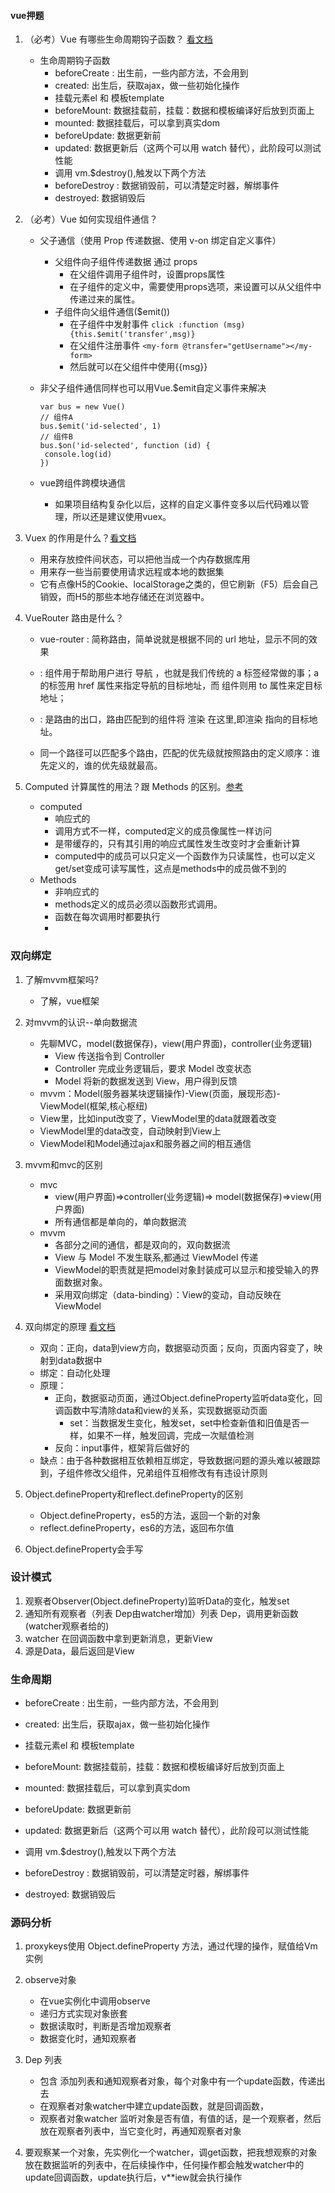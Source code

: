 #### vue押题
1. （必考）Vue 有哪些生命周期钩子函数？ [看文档](https://cn.vuejs.org/v2/api/#选项-生命周期钩子)
    - 生命周期钩子函数
        - beforeCreate : 出生前，一些内部方法，不会用到
        - created: 出生后，获取ajax，做一些初始化操作
        - 挂载元素el 和 模板template       
        - beforeMount: 数据挂载前，挂载：数据和模板编译好后放到页面上
        - mounted: 数据挂载后，可以拿到真实dom        
        - beforeUpdate: 数据更新前
        - updated: 数据更新后（这两个可以用 watch 替代），此阶段可以测试性能        
        - 调用 vm.$destroy(),触发以下两个方法
        - beforeDestroy : 数据销毁前，可以清楚定时器，解绑事件
        - destroyed: 数据销毁后

2. （必考）Vue 如何实现组件通信？
    - 父子通信（使用 Prop 传递数据、使用 v-on 绑定自定义事件）
        - 父组件向子组件传递数据 通过 props
            - 在父组件调用子组件时，设置props属性
            - 在子组件的定义中，需要使用props选项，来设置可以从父组件中传递过来的属性。
        - 子组件向父组件通信($emit())
            - 在子组件中发射事件  `click :function (msg) {this.$emit('transfer',msg)}`
            - 在父组件注册事件 `<my-form @transfer="getUsername"></my-form>`
            - 然后就可以在父组件中使用{{msg}}
            
    - 非父子组件通信同样也可以用Vue.$emit自定义事件来解决
        
        ```
        var bus = new Vue()
        // 组件A
        bus.$emit('id-selected', 1)
        // 组件B
        bus.$on('id-selected', function (id) {
         console.log(id)
        })
        ```
     
     - vue跨组件跨模块通信
        - 如果项目结构复杂化以后，这样的自定义事件变多以后代码难以管理，所以还是建议使用vuex。 
    
3. Vuex 的作用是什么？[看文档](https://vuex.vuejs.org/zh-cn/intro.html)
    - 用来存放控件间状态，可以把他当成一个内存数据库用
    - 用来存一些当前要使用请求远程或本地的数据集
    - 它有点像H5的Cookie、localStorage之类的，但它刷新（F5）后会自己销毁，而H5的那些本地存储还在浏览器中。
    
4. VueRouter 路由是什么？
    - vue-router : 简称路由，简单说就是根据不同的 url 地址，显示不同的效果

    - <router-link>: 组件用于帮助用户进行 导航 ，也就是我们传统的 a 标签经常做的事；a 的标签用 href 属性来指定导航的目标地址，而 <router-link> 组件则用 to 属性来定目标地址；
    
    - <router-view> : 是路由的出口，路由匹配到的组件将 渲染 在这里,即渲染 <router-link>指向的目标地址。
    
    - 同一个路径可以匹配多个路由，匹配的优先级就按照路由的定义顺序：谁先定义的，谁的优先级就最高。
        
6. Computed 计算属性的用法？跟 Methods 的区别。[参考](https://zhuanlan.zhihu.com/p/33778594)
    - computed
        - 响应式的
        - 调用方式不一样，computed定义的成员像属性一样访问
        - 是带缓存的，只有其引用的响应式属性发生改变时才会重新计算
        - computed中的成员可以只定义一个函数作为只读属性，也可以定义get/set变成可读写属性，这点是methods中的成员做不到的
    - Methods
        - 非响应式的
        - methods定义的成员必须以函数形式调用。
        - 函数在每次调用时都要执行
        - 

### 双向绑定
1. 了解mvvm框架吗?
    - 了解，vue框架
2. 对mvvm的认识--单向数据流
    - 先聊MVC，model(数据保存)，view(用户界面)，controller(业务逻辑)
        - View 传送指令到 Controller
        - Controller 完成业务逻辑后，要求 Model 改变状态
        - Model 将新的数据发送到 View，用户得到反馈
    - mvvm：Model(服务器某块逻辑操作)-View(页面，展现形态)-ViewModel(框架,核心枢纽)
    - View里，比如input改变了，ViewModel里的data就跟着改变
    - ViewModel里的data改变，自动映射到View上
    - ViewModel和Model通过ajax和服务器之间的相互通信
3. mvvm和mvc的区别
    - mvc
        - view(用户界面)=>controller(业务逻辑)=> model(数据保存)=>view(用户界面)
        - 所有通信都是单向的，单向数据流
    - mvvm
        - 各部分之间的通信，都是双向的，双向数据流
        - View 与 Model 不发生联系,都通过 ViewModel 传递
        - ViewModel的职责就是把model对象封装成可以显示和接受输入的界面数据对象。
        - 采用双向绑定（data-binding）：View的变动，自动反映在 ViewModel
4. 双向绑定的原理 [看文档](https://cn.vuejs.org/v2/guide/reactivity.html)
    - 双向：正向，data到view方向，数据驱动页面；反向，页面内容变了，映射到data数据中
    - 绑定：自动化处理
    - 原理：
        - 正向，数据驱动页面，通过Object.defineProperty监听data变化，回调函数中写清除data和view的关系，实现数据驱动页面
            - set：当数据发生变化，触发set，set中检查新值和旧值是否一样，如果不一样，触发回调，完成一次赋值检测
        - 反向：input事件，框架背后做好的
    - 缺点：由于各种数据相互依赖相互绑定，导致数据问题的源头难以被跟踪到，子组件修改父组件，兄弟组件互相修改有有违设计原则
    
5. Object.defineProperty和reflect.defineProperty的区别
    - Object.defineProperty，es5的方法，返回一个新的对象
    - reflect.defineProperty，es6的方法，返回布尔值
6. Object.defineProperty会手写

### 设计模式
1. 观察者Observer(Object.defineProperty)监听Data的变化，触发set
2. 通知所有观察者（列表 Dep由watcher增加）列表 Dep，调用更新函数(watcher观察者给的)
3. watcher 在回调函数中拿到更新消息，更新View
4. 源是Data，最后返回是View

### 生命周期
- beforeCreate : 出生前，一些内部方法，不会用到
- created: 出生后，获取ajax，做一些初始化操作

- 挂载元素el 和 模板template

- beforeMount: 数据挂载前，挂载：数据和模板编译好后放到页面上
- mounted: 数据挂载后，可以拿到真实dom

- beforeUpdate: 数据更新前
- updated: 数据更新后（这两个可以用 watch 替代），此阶段可以测试性能

- 调用 vm.$destroy(),触发以下两个方法
- beforeDestroy : 数据销毁前，可以清楚定时器，解绑事件
- destroyed: 数据销毁后

### 源码分析
1. proxykeys使用 Object.defineProperty 方法，通过代理的操作，赋值给Vm实例
2. observe对象
    - 在vue实例化中调用observe
    - 递归方式实现对象嵌套
    - 数据读取时，判断是否增加观察者
    - 数据变化时，通知观察者

3. Dep 列表
    - 包含 添加列表和通知观察者对象，每个对象中有一个update函数，传递出去
    - 在观察者对象watcher中建立update函数，就是回调函数，
    - 观察者对象watcher 监听对象是否有值，有值的话，是一个观察者，然后放在观察者列表中，当它变化时，再通知观察者对象
4. 要观察某一个对象，先实例化一个watcher，调get函数，把我想观察的对象放在数据监听的列表中，在后续操作中，任何操作都会触发watcher中的update回调函数，update执行后，v**iew就会执行操作


